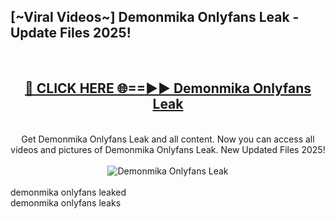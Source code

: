 <h2>[~Viral Videos~] Demonmika Onlyfans Leak - Update Files 2025!</h2>
<br>
<div align="center">
<h2><a href="https://betterlinks.top/A2PfLJ" rel="nofollow">🔴 CLICK HERE 🌐==►► Demonmika Onlyfans Leak</a></h2>
<br>
Get Demonmika Onlyfans Leak and all content. Now you can access all videos and pictures of Demonmika Onlyfans Leak. New Updated Files 2025!
<br>
<br>
<a href="https://betterlinks.top/A2PfLJ" rel="nofollow" data-target="animated-image.originalLink"><img src="https://i.ibb.co.com/WyWwxjT/player-gif2.gif" alt="Demonmika Onlyfans Leak" style="max-width: 100%; display: inline-block;" data-target="animated-image.originalImage"></a>
</div>
<br>
demonmika onlyfans leaked<br>
demonmika onlyfans leaks